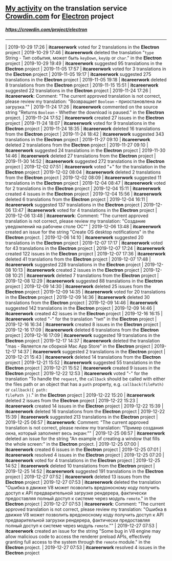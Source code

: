 ## [My activity](https://crowdin.com/profile/itcareerwork/activity "My profile") on the translation service [Crowdin.com](https://crowdin.com "crowdin.com") for [Electron](https://crowdin.com/project/electron "Electron Crowdin") project
##### <https://crowdin.com/project/electron>
***
| 2019-10-29 17:26 | **itcareerwork** voted for 2 translations in the **Electron** project
| 2019-10-29 17:46 | **itcareerwork** deleted the translation "<code>type</code> String - Тип события, может быть <code>keyDown</code>, <code>keyUp</code> or <code>char</code>." in the **Electron** project
| 2019-10-29 19:49 | **itcareerwork** suggested 95 translations in the **Electron** project
| 2019-11-05 17:57 | **itcareerwork** voted for 3 translations in the **Electron** project
| 2019-11-05 19:17 | **itcareerwork** suggested 275 translations in the **Electron** project
| 2019-11-05 19:18 | **itcareerwork** deleted 8 translations from the **Electron** project
| 2019-11-15 15:51 | **itcareerwork** suggested 22 translations in the **Electron** project
| 2019-11-24 17:26 | **itcareerwork**: Comment: "The current approved translation is not correct, please review my translation: "Возвращает <code>Boolean</code> - приостановлена ли загрузка.""
| 2019-11-24 17:26 | **itcareerwork** commented on the source string "Returns <code>Boolean</code> - Whether the download is paused." in the **Electron** project.
| 2019-11-24 17:52 | **itcareerwork** created 27 issues in the **Electron** project
| 2019-11-24 18:07 | **itcareerwork** voted for 9 translations in the **Electron** project
| 2019-11-24 18:35 | **itcareerwork** deleted 16 translations from the **Electron** project
| 2019-11-24 18:42 | **itcareerwork** suggested 343 translations in the **Electron** project
| 2019-11-27 09:10 | **itcareerwork** deleted 2 translations from the **Electron** project
| 2019-11-27 09:10 | **itcareerwork** suggested 24 translations in the **Electron** project
| 2019-11-30 14:46 | **itcareerwork** deleted 27 translations from the **Electron** project
| 2019-11-30 14:52 | **itcareerwork** suggested 272 translations in the **Electron** project
| 2019-12-02 07:51 | **itcareerwork** voted "+" for the translation in the **Electron** project
| 2019-12-02 08:04 | **itcareerwork** deleted 2 translations from the **Electron** project
| 2019-12-02 08:09 | **itcareerwork** suggested 11 translations in the **Electron** project
| 2019-12-04 08:47 | **itcareerwork** voted for 2 translations in the **Electron** project
| 2019-12-04 15:11 | **itcareerwork** created 4 issues in the **Electron** project
| 2019-12-04 15:56 | **itcareerwork** deleted 6 translations from the **Electron** project
| 2019-12-04 16:11 | **itcareerwork** suggested 137 translations in the **Electron** project
| 2019-12-06 13:47 | **itcareerwork** voted for 4 translations in the **Electron** project
| 2019-12-06 13:48 | **itcareerwork**: Comment: "The current approved translation is not correct, please review my translation: "Создание уведомлений на рабочем столе ОС""
| 2019-12-06 13:48 | **itcareerwork** created an issue for the string "Create OS desktop notifications" in the **Electron** project.
| 2019-12-06 14:10 | **itcareerwork** suggested 20 translations in the **Electron** project
| 2019-12-07 17:17 | **itcareerwork** voted for 43 translations in the **Electron** project
| 2019-12-07 17:24 | **itcareerwork** created 122 issues in the **Electron** project
| 2019-12-07 17:36 | **itcareerwork** deleted 41 translations from the **Electron** project
| 2019-12-07 17:48 | **itcareerwork** suggested 228 translations in the **Electron** project
| 2019-12-08 10:13 | **itcareerwork** created 2 issues in the **Electron** project
| 2019-12-08 10:21 | **itcareerwork** deleted 7 translations from the **Electron** project
| 2019-12-08 12:29 | **itcareerwork** suggested 88 translations in the **Electron** project
| 2019-12-09 14:30 | **itcareerwork** deleted 25 issues from the **Electron** project
| 2019-12-09 14:35 | **itcareerwork** voted for 20 translations in the **Electron** project
| 2019-12-09 14:36 | **itcareerwork** deleted 30 translations from the **Electron** project
| 2019-12-09 14:46 | **itcareerwork** suggested 142 translations in the **Electron** project
| 2019-12-09 14:46 | **itcareerwork** created 42 issues in the **Electron** project
| 2019-12-16 16:15 | **itcareerwork** voted "-" for the translation "тип" in the **Electron** project
| 2019-12-16 16:34 | **itcareerwork** created 8 issues in the **Electron** project
| 2019-12-16 17:09 | **itcareerwork** deleted 6 translations from the **Electron** project
| 2019-12-16 17:09 | **itcareerwork** suggested 19 translations in the **Electron** project
| 2019-12-17 14:37 | **itcareerwork** deleted the translation "mas - Является ли сборкой Mac App Store" in the **Electron** project
| 2019-12-17 14:37 | **itcareerwork** suggested 2 translations in the **Electron** project
| 2019-12-21 15:43 | **itcareerwork** deleted 14 translations from the **Electron** project
| 2019-12-21 15:52 | **itcareerwork** suggested 55 translations in the **Electron** project
| 2019-12-21 15:52 | **itcareerwork** created 9 issues in the **Electron** project
| 2019-12-22 12:53 | **itcareerwork** voted "-" for the translation "To handle the <code>request</code>, the <code>callback</code> should be called with either the files path or an object that has a <code>path</code> property, e.g. <code>callback(filePath)</code> or <code>callback({ path: filePath })</code>." in the **Electron** project
| 2019-12-22 15:20 | **itcareerwork** deleted 2 issues from the **Electron** project
| 2019-12-22 15:23 | **itcareerwork** created 14 issues in the **Electron** project
| 2019-12-22 15:39 | **itcareerwork** deleted 16 translations from the **Electron** project
| 2019-12-22 15:39 | **itcareerwork** suggested 213 translations in the **Electron** project
| 2019-12-25 06:57 | **itcareerwork**: Comment: "The current approved translation is not correct, please review my translation: "Пример создания окна, который заполняет весь экран:""
| 2019-12-25 06:57 | **itcareerwork** deleted an issue for the string "An example of creating a window that fills the whole screen:" in the **Electron** project.
| 2019-12-25 07:00 | **itcareerwork** created 6 issues in the **Electron** project
| 2019-12-25 07:01 | **itcareerwork** resolved 4 issues in the **Electron** project
| 2019-12-25 07:20 | **itcareerwork** voted for 4 translations in the **Electron** project
| 2019-12-25 14:52 | **itcareerwork** deleted 10 translations from the **Electron** project
| 2019-12-25 14:52 | **itcareerwork** suggested 191 translations in the **Electron** project
| 2019-12-27 07:52 | **itcareerwork** deleted 13 issues from the **Electron** project
| 2019-12-27 07:53 | **itcareerwork** deleted the translation "Ошибка в движке V8 может позволить вредоносному коду получить доступ к API предварительной загрузке рендерера, фактически предоставляя полный доступ к системе через модуль <code>remote</code>." in the **Electron** project
| 2019-12-27 07:53 | **itcareerwork**: Comment: "The current approved translation is not correct, please review my translation: "Ошибка в движке V8 может позволить вредоносному коду получить доступ к API предварительной загрузки рендерера, фактически предоставляя полный доступ к системе через модуль <code>remote</code>.""
| 2019-12-27 07:53 | **itcareerwork** created an issue for the string "Some bug in V8 engine may allow malicious code to access the renderer preload APIs, effectively granting full access to the system through the <code>remote</code> module." in the **Electron** project.
| 2019-12-27 07:53 | **itcareerwork** resolved 4 issues in the **Electron** project
